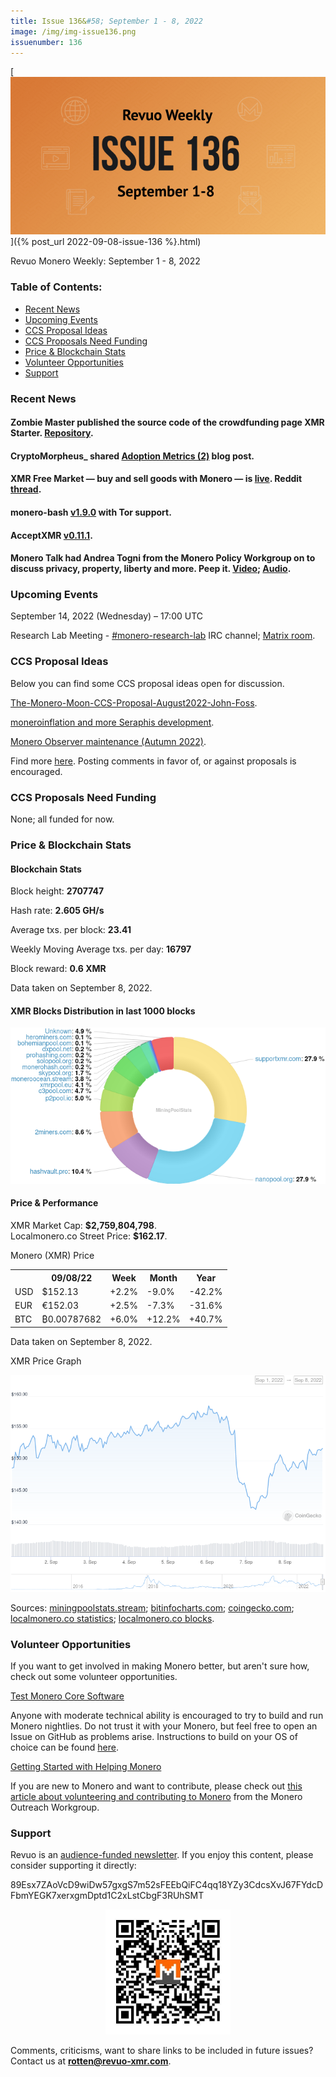 ```yaml
---
title: Issue 136&#58; September 1 - 8, 2022
image: /img/img-issue136.png
issuenumber: 136
---
```

[<img src="/img/img-issue136.png" alt="Revuo Monero Weekly #136 Slide" class="img-lead">]({% post_url 2022-09-08-issue-136 %}.html)

<p class="text-lead">Revuo Monero Weekly: September 1 - 8, 2022</p>
<!--more-->

<h3>Table of Contents:</h3>
<ul class="contents">
    <li><a href="#news">Recent News</a></li>
    <li><a href="#events">Upcoming Events</a></li>
    <li><a href="#ideas">CCS Proposal Ideas</a></li>
    <li><a href="#proposals">CCS Proposals Need Funding</a></li>
    <li><a href="#stats">Price & Blockchain Stats</a></li>
    <li><a href="#volunteer">Volunteer Opportunities</a></li>
    <li><a href="#support">Support</a></li>
</ul>

<h3 id="news">Recent News</h3>

<div class="newsbyte">
    <h4>Zombie Master published the source code of the crowdfunding page XMR Starter. <a href="https://gitlab.com/zombie_master/xmrstarter" target="_blank">Repository</a>.</h4>
</div>

<div class="newsbyte">
    <h4>CryptoMorpheus_ shared <a href="https://moneroj.net/view_article/Adoption-Metrics,-Monthly-Edition-(2)/" target="_blank">Adoption Metrics (2)</a> blog post.</h4>
</div>

<div class="newsbyte">
    <h4>XMR Free Market — buy and sell goods with Monero — is <a href="https://xmrfm.com/login" target="_blank">live</a>. Reddit <a href="https://teddit.adminforge.de/r/xmrfm/comments/x4u3vt/xmr_free_market_a_privacy_focused_ethical_and/" target="_blank">thread</a>.</h4>
</div>

<div class="newsbyte">
    <h4>monero-bash <a href="https://github.com/hinto-janaiyo/monero-bash/releases/tag/v1.9.0" target="_blank">v1.9.0</a> with Tor support.</h4>
</div>

<div class="newsbyte">
    <h4>AcceptXMR <a href="https://github.com/busyboredom/acceptxmr/releases/tag/v0.11.1" target="_blank">v0.11.1</a>.</h4>
</div>

<div class="newsbyte">
    <h4>Monero Talk had Andrea Togni from the Monero Policy Workgroup on to discuss privacy, property, liberty and more. Peep it. <a href="https://piped.mha.fi/watch?v=a5Jmsv0Irew" target="_blank">Video</a>; <a href="https://www.monerotalk.live/andrea-togni-privacy-property-liberty" target="_blank">Audio</a>.</h4>
</div>

<h3 id="events">Upcoming Events</h3>

<div class="event">
    <p class="date" markdown="1">September 14, 2022 (Wednesday) – 17:00 UTC</p>
    <p markdown="1">Research Lab Meeting - <a href="irc://irc.libera.chat/#monero-research-lab" target="_blank">#monero-research-lab</a> IRC channel; <a href="https://matrix.to/#/#monero-research-lab:monero.social" target="_blank">Matrix room</a>.</p>
</div>

<h3 id="ideas">CCS Proposal Ideas</h3>

<p>Below you can find some CCS proposal ideas open for discussion.</p>

<div class="proposal">
<p><a href="https://repo.getmonero.org/monero-project/ccs-proposals/-/merge_requests/336" target="_blank">The-Monero-Moon-CCS-Proposal-August2022-John-Foss</a>.</p>
</div>

<div class="proposal">
<p><a href="https://repo.getmonero.org/monero-project/ccs-proposals/-/merge_requests/341" target="_blank">moneroinflation and more Seraphis development</a>.</p>
</div>

<div class="proposal">
<p><a href="https://repo.getmonero.org/monero-project/ccs-proposals/-/merge_requests/342" target="_blank">Monero Observer maintenance (Autumn 2022)</a>.</p>
</div>

<div class="proposal">
<p>Find more <a href="https://ccs.getmonero.org/ideas/" target="_blank">here</a>. Posting comments in favor of, or against proposals is encouraged.</p>
</div>

<h3 id="proposals">CCS Proposals Need Funding</h3>

<p>None; all funded for now.</p>

<h3 id="stats">Price & Blockchain Stats</h3>

<h4 class="stat">Blockchain Stats</h4>

<div class="bcstats">
    <p>Block height: <b>2707747</b></p>
    <p>Hash rate: <b>2.605 GH/s</b></p>
    <p>Average txs. per block: <b>23.41</b></p>
    <p>Weekly Moving Average txs. per day: <b>16797</b></p>
    <p>Block reward: <b>0.6 XMR</b></p>
</div>
<p class="note">Data taken on September 8, 2022.</p>

<h4 class="stat">XMR Blocks Distribution in last 1000 blocks</h4>
<p><img src="/img/hashrate-pool-distribution-0908.png" alt="Hashrate Pool Distribution Pie Chart"/></p>

<h4 class="stat" id="price-stat">Price & Performance</h4>

<div class="price-intro">XMR Market Cap: <b>$2,759,804,798</b>.<br/>Localmonero.co Street Price: <b>$162.17</b>.</div>

<p class="table-title">Monero (XMR) Price</p>
<table class="price-table">
  <tr class="row1">
    <th></th>
    <th>09/08/22</th>
    <th>Week</th>
    <th>Month</th>
    <th>Year</th>
  </tr>
  <tr>
    <td data-th="XMR to">USD</td>
    <td data-th="09/08/22">$152.13</td>
    <td data-th="Week" class="green">+2.2%</td>
    <td data-th="Month" class="red">-9.0%</td>
    <td data-th="Year" class="red">-42.2%</td>
  </tr>
  <tr class="row3">
    <td data-th="XMR to">EUR</td>
    <td data-th="09/08/22">€152.03</td>
    <td data-th="Week" class="green">+2.5%</td>
    <td data-th="Month" class="red">-7.3%</td>
    <td data-th="Year" class="red">-31.6%</td>
  </tr>
  <tr>
    <td data-th="XMR to">BTC</td>
    <td data-th="09/08/22">₿0.00787682</td>
    <td data-th="Week" class="green">+6.0%</td>
    <td data-th="Month" class="green">+12.2%</td>
    <td data-th="Year" class="green">+40.7%</td>
  </tr>
</table>
<p class="note">Data taken on September 8, 2022.</p>

<p class="table-title">XMR Price Graph</p>

![XMR Price Graph 09/01/22-09/08/22](/img/weekly-chart-0908.png "XMR Price Graph 09/01/22-09/08/22")

Sources: <a href="https://miningpoolstats.stream/monero" target="_blank">miningpoolstats.stream</a>; <a href="https://bitinfocharts.com/monero/" target="_blank">bitinfocharts.com</a>; <a href="https://www.coingecko.com/en/coins/monero" target="_blank">coingecko.com</a>; <a href="https://localmonero.co/statistics" target="_blank">localmonero.co statistics</a>; <a href="https://localmonero.co/blocks" target="_blank">localmonero.co blocks</a>.

<h3 id="volunteer">Volunteer Opportunities</h3>

<p>If you want to get involved in making Monero better, but aren't sure how, check out some volunteer opportunities.</p>

<div class="newsbyte">
    <p class="date"><a href="https://github.com/monero-project/monero" target="_blank">Test Monero Core Software</a></p>
    <p>Anyone with moderate technical ability is encouraged to try to build and run Monero nightlies. Do not trust it with your Monero, but feel free to open an Issue on GitHub as problems arise. Instructions to build on your OS of choice can be found <a href="https://github.com/monero-project/monero#compiling-monero-from-source" target="_blank">here</a>. </p>
</div>

<div class="newsbyte">
    <p class="date"><a href="https://github.com/monero-project/monero" target="_blank">Getting Started with Helping Monero</a></p>
    <p>If you are new to Monero and want to contribute, please check out <a href="https://www.monerooutreach.org/stories/getting-started-helping-monero.php" target="_blank">this article about volunteering and contributing to Monero</a> from the Monero Outreach Workgroup. </p>
</div>

<h3 id="support">Support</h3>

<p markdown="1">Revuo is an <a href="https://revuo-xmr.com/support/">audience-funded newsletter</a>. If you enjoy this content, please consider supporting it directly:</p>

<p class="address" markdown="1">89Esx7ZAoVcD9wiDw57gxgS7m52sFEEbQiFC4qq18YZy3CdcsXvJ67FYdcDFbmYEGK7xerxgmDptd1C2xLstCbgF3RUhSMT</p>

<p><center><a href="monero:89Esx7ZAoVcD9wiDw57gxgS7m52sFEEbQiFC4qq18YZy3CdcsXvJ67FYdcDFbmYEGK7xerxgmDptd1C2xLstCbgF3RUhSMT" class="qr"><img src="/img/donate-monero.jpg" style="max-width: 200px;"/></a></center></p>

Comments, criticisms, want to share links to be included in future issues? Contact us at **rotten@revuo-xmr.com**.
